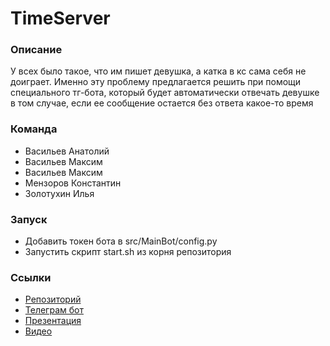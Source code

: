 # TimeServer
### Описание 

У всех было такое, что им пишет девушка, а катка в кс сама себя не доиграет. Именно эту проблему предлагается решить при помощи специального тг-бота, который будет автоматически отвечать девушке в том случае, если ее сообщение остается без ответа какое-то время

### Команда

* Васильев Анатолий
* Васильев Максим
* Васильев Максим
* Мензоров Константин
* Золотухин Илья 

### Запуск
* Добавить токен бота в src/MainBot/config.py 
* Запустить скрипт start.sh из корня репозитория

### Ссылки
* [Репозиторий](https://github.com/TreshMom/TimeServer)
* [Телеграм бот](https://t.me/Hahaton_TimeSaver_bot)
* [Презентация](https://docs.google.com/presentation/d/16SPa3Xv2rfZBDSCJYRZ3vXaa9dJab_nA)
* [Видео](https://youtube.com/shorts/80vI3dND3W4?feature=share)
